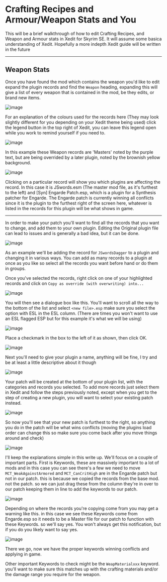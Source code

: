 
# Crafting Recipes and Armour/Weapon Stats and You

This will be a brief walkthrough of how to edit Crafting Recipes, and Weapon and Armour stats in Xedit for Skyrim SE. It will assume some basica understanding of Xedit. Hopefully a more indepth Xedit guide will be written in the future

---

## Weapon Stats

Once you have found the mod which contains the weapon you'd like to edit expand the plugin records and find the `Weapon` heading, expanding this will give a list of every weapon that is contained in the mod, be they edits, or brand new items.

![image](https://user-images.githubusercontent.com/38520983/157177824-6a228fce-f4c8-4b32-8c5d-7476beff37e0.png)

For an explanation of the colours used for the records here (They may look slightly different for you depending on your Xedit theme being used) click the legend button in the top right of Xedit, you can leave this legend open while you work to remind yourself if you need to.

![image](https://user-images.githubusercontent.com/38520983/157177979-2625562e-c680-4b6e-b5c6-f9e63d2c9f20.png)

In this example these Weapon records are 'Masters' noted by the purple text, but are being overrided by a later plugin, noted by the brownish yellow background.

![image](https://user-images.githubusercontent.com/38520983/157178309-5c7621a2-7911-4ada-b9b6-602570d7cfc0.png)

Clicking on a particular record will show you which plugins are affecting the record. In this case it is JSwords.esm (The master mod file, as it's furthest to the left) and [Syn] Engarde Patch.esp, which is a plugin for a Synthesis patcher for Engarde. The Engarde patch is currently winning all conflicts since it is the plugin to the furthest right of the screen here, whatever is listed in the records for this plugin will be what shows in game.

---

In order to make your patch you'll want to find all the records that you want to change, and add them to your own plugin. Editing the Original plugin file can lead to issues and is generally a bad idea, but it can be done.

![image](https://user-images.githubusercontent.com/38520983/157180378-d1b93a10-4355-4bc7-8ac1-2fd19df51437.png)

As an example we'll be adding the record for `JSwordsDagger` to a plugin and changing it in various ways. You can add as many records to a plugin at once as you like so select all the records you want before hand or do them in groups.

Once you've selected the records, right click on one of your highlighted records and click on `Copy as override (with overwriting) into...`

![image](https://user-images.githubusercontent.com/38520983/157183182-b6f5ec93-2f60-403f-8f89-16dbb7389400.png)

You will then see a dialogue box like this. You'll want to scroll all the way to the bottom of the list and select `<new file>.esp` make sure you select the option with ESL in the ESL column. (There are times you won't want to use an ESL flagged ESP but for this example it's what we will be using)

![image](https://user-images.githubusercontent.com/38520983/157183367-6cb16faf-2d9f-4b7c-b6af-d4a371ea1272.png)

Place a checkmark in the box to the left of it as shown, then click OK.

![image](https://user-images.githubusercontent.com/38520983/157183965-b14829c1-064f-4731-890a-d35638968b66.png)

Next you'll need to give your plugin a name, anything will be fine, I try and be at least a little descriptive about it though

![image](https://user-images.githubusercontent.com/38520983/157184138-a8cfec3e-865a-4871-ae12-a10c944c262d.png)

Your patch will be created at the bottom of your plugin list, with the categories and records you selected. To add more records just select them in Xedit and follow the steps previously noted, except when you get to the step of creating a new plugin, you will want to select your existing patch instead.

![image](https://user-images.githubusercontent.com/38520983/157185602-d61d6839-407d-4385-aeb5-785401264e5b.png)

So now you'll see that your new patch is furthest to the right, so anything you do in the patch will be what wins conflicts (moving the plugins load order can change this so make sure you come back after you move things around and check)

![image](https://user-images.githubusercontent.com/38520983/157185798-680e4b1d-ebd5-433c-9bdd-e670ae302ed8.png)

I'll keep the explanations simple in this write up. We'll focus on a couple of important parts. First is Keywords, these are massively important to a lot of mods and in this case you can see there's a few we need to move `MCT_WeakAgainstArmored` and `MCT_CanCritHigh` are in the Engarde patch but not in our patch. this is because we copied the records from the base mod. not the patch. so we can just drag these from the column they're in over to our patch keeping them in line to add the keywords to our patch.

![image](https://user-images.githubusercontent.com/38520983/157186149-899a02a6-ebbd-4f4f-8dfb-8e7c3a10efda.png)

Depending on where the records you're copying come from you may get a warning like this. in this case we see these Keywords come from Engarde.esp so it needs to be a Master file for our patch to function with these Keywords. so we'll say yes. You won't always get this notification, but if you do you likely want to say yes.

![image](https://user-images.githubusercontent.com/38520983/157186412-9237cff5-48ef-4290-b8d3-fbf49b2a7e65.png)

There we go, now we have the proper keywords winning conflicts and applying in game.

Other important Keywords to check might be the `WeapMaterialxxx` keyword. you'll want to make sure this matches up with the crafting materials and/or the damage range you require for the weapon.


